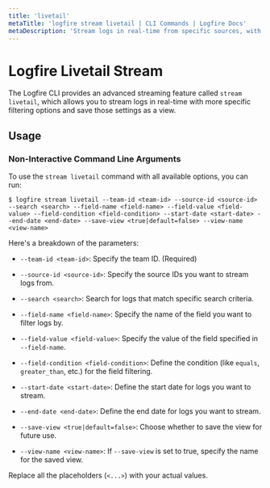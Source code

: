 ```yaml
---
title: 'livetail'
metaTitle: 'logfire stream livetail | CLI Commands | Logfire Docs'
metaDescription: 'Stream logs in real-time from specific sources, with advanced filtering options and the ability to save the view.'
---
```


# Logfire Livetail Stream

The Logfire CLI provides an advanced streaming feature called `stream livetail`, which allows you to stream logs in real-time with more specific filtering options and save those settings as a view.

## Usage

### Non-Interactive Command Line Arguments

To use the `stream livetail` command with all available options, you can run:

```terminal
$ logfire stream livetail --team-id <team-id> --source-id <source-id> --search <search> --field-name <field-name> --field-value <field-value> --field-condition <field-condition> --start-date <start-date> --end-date <end-date> --save-view <true|default=false> --view-name <view-name>
```

Here's a breakdown of the parameters:

- `--team-id <team-id>`: Specify the team ID. (Required)
- `--source-id <source-id>`: Specify the source IDs you want to stream logs from.

- `--search <search>`: Search for logs that match specific search criteria.
- `--field-name <field-name>`: Specify the name of the field you want to filter logs by.
- `--field-value <field-value>`: Specify the value of the field specified in `--field-name`.

- `--field-condition <field-condition>`: Define the condition (like `equals`, `greater_than`, etc.) for the field filtering.
- `--start-date <start-date>`: Define the start date for logs you want to stream.
- `--end-date <end-date>`: Define the end date for logs you want to stream.

- `--save-view <true|default=false>`: Choose whether to save the view for future use.
- `--view-name <view-name>`: If `--save-view` is set to true, specify the name for the saved view.

Replace all the placeholders (`<...>`) with your actual values.
